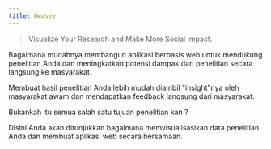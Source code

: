 ```yaml
---
title: Owasee
---
```


> Visualize Your Research and Make More Social Impact.

Bagaimana mudahnya membangun aplikasi berbasis web untuk mendukung penelitian Anda dan meningkatkan potensi dampak dari penelitian secara langsung ke masyarakat.

Membuat hasil penelitian Anda lebih mudah diambil "insight"nya oleh masyarakat awam dan mendapatkan feedback langsung dari masyarakat.


Bukankah itu semua salah satu tujuan penelitian kan ?


Disini Anda akan ditunjukkan bagaimana memvisualisasikan data penelitian Anda dan membuat aplikasi web secara bersamaan.







